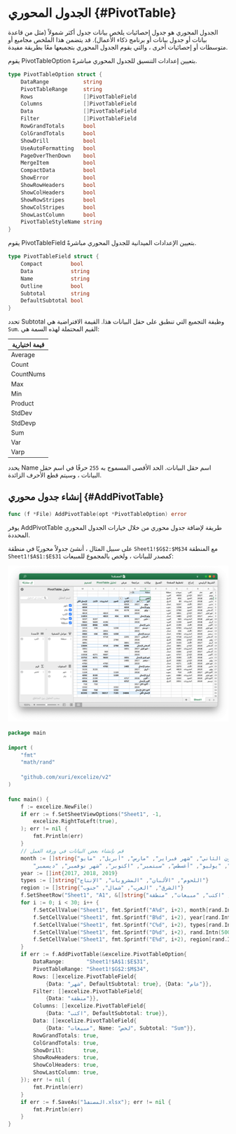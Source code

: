 # الجدول المحوري {#PivotTable}

الجدول المحوري هو جدول إحصائيات يلخص بيانات جدول أكثر شمولاً (مثل من قاعدة بيانات أو جدول بيانات أو برنامج ذكاء الأعمال). قد يتضمن هذا الملخص مجاميع أو متوسطات أو إحصائيات أخرى ، والتي يقوم الجدول المحوري بتجميعها معًا بطريقة مفيدة.

يقوم PivotTableOption بتعيين إعدادات التنسيق للجدول المحوري مباشرةً.

```go
type PivotTableOption struct {
    DataRange           string
    PivotTableRange     string
    Rows                []PivotTableField
    Columns             []PivotTableField
    Data                []PivotTableField
    Filter              []PivotTableField
    RowGrandTotals      bool
    ColGrandTotals      bool
    ShowDrill           bool
    UseAutoFormatting   bool
    PageOverThenDown    bool
    MergeItem           bool
    CompactData         bool
    ShowError           bool
    ShowRowHeaders      bool
    ShowColHeaders      bool
    ShowRowStripes      bool
    ShowColStripes      bool
    ShowLastColumn      bool
    PivotTableStyleName string
}
```

يقوم PivotTableField بتعيين الإعدادات الميدانية للجدول المحوري مباشرةً.

```go
type PivotTableField struct {
    Compact         bool
    Data            string
    Name            string
    Outline         bool
    Subtotal        string
    DefaultSubtotal bool
}
```

تحدد Subtotal وظيفة التجميع التي تنطبق على حقل البيانات هذا. القيمة الافتراضية هي `Sum`. القيم المحتملة لهذه السمة هي:

|قيمة اختيارية|
|---|
|Average|
|Count|
|CountNums|
|Max|
|Min|
|Product|
|StdDev|
|StdDevp|
|Sum|
|Var|
|Varp|

يحدد Name اسم حقل البيانات. الحد الأقصى المسموح به `255` حرفًا في اسم حقل البيانات ، وسيتم قطع الأحرف الزائدة.

## إنشاء جدول محوري {#AddPivotTable}

```go
func (f *File) AddPivotTable(opt *PivotTableOption) error
```

يوفر AddPivotTable طريقة لإضافة جدول محوري من خلال خيارات الجدول المحوري المحددة.

على سبيل المثال ، أنشئ جدولاً محوريًا في منطقة `Sheet1!$G$2:$M$34` مع المنطقة `Sheet1!$A$1:$E$31` كمصدر للبيانات ، ولخص بالمجموع للمبيعات:

<p align="center"><img width="1117" src="./images/pivot_table_01.png" alt="إنشاء جدول محوري باستخدام excelize باستخدام Go"></p>

```go
package main

import (
    "fmt"
    "math/rand"

    "github.com/xuri/excelize/v2"
)

func main() {
    f := excelize.NewFile()
    if err := f.SetSheetViewOptions("Sheet1", -1,
        excelize.RightToLeft(true),
    ); err != nil {
        fmt.Println(err)
    }
    // قم بإنشاء بعض البيانات في ورقة العمل
    month := []string{"كانون الثاني", "شهر فبراير", "مارس", "أبريل", "مايو",
        "يونيو", "يوليو", "أغسطس", "سبتمبر", "اكتوبر", "شهر نوفمبر", "ديسمبر"}
    year := []int{2017, 2018, 2019}
    types := []string{"اللحوم", "الألبان", "المشروبات", "الإنتاج"}
    region := []string{"الشرق", "الغرب", "شمال", "جنوب"}
    f.SetSheetRow("Sheet1", "A1", &[]string{"شهر", "عام", "اكتب", "مبيعات", "منطقة"})
    for i := 0; i < 30; i++ {
        f.SetCellValue("Sheet1", fmt.Sprintf("A%d", i+2), month[rand.Intn(12)])
        f.SetCellValue("Sheet1", fmt.Sprintf("B%d", i+2), year[rand.Intn(3)])
        f.SetCellValue("Sheet1", fmt.Sprintf("C%d", i+2), types[rand.Intn(4)])
        f.SetCellValue("Sheet1", fmt.Sprintf("D%d", i+2), rand.Intn(5000))
        f.SetCellValue("Sheet1", fmt.Sprintf("E%d", i+2), region[rand.Intn(4)])
    }
    if err := f.AddPivotTable(&excelize.PivotTableOption{
        DataRange:       "Sheet1!$A$1:$E$31",
        PivotTableRange: "Sheet1!$G$2:$M$34",
        Rows: []excelize.PivotTableField{
            {Data: "شهر", DefaultSubtotal: true}, {Data: "عام"}},
        Filter: []excelize.PivotTableField{
            {Data: "منطقة"}},
        Columns: []excelize.PivotTableField{
            {Data: "اكتب", DefaultSubtotal: true}},
        Data: []excelize.PivotTableField{
            {Data: "مبيعات", Name: "لخص", Subtotal: "Sum"}},
        RowGrandTotals: true,
        ColGrandTotals: true,
        ShowDrill:      true,
        ShowRowHeaders: true,
        ShowColHeaders: true,
        ShowLastColumn: true,
    }); err != nil {
        fmt.Println(err)
    }
    if err := f.SaveAs("المصنف1.xlsx"); err != nil {
        fmt.Println(err)
    }
}
```
